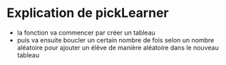 # Explication de pickLearner
- la fonction va commencer par créer un tableau
- puis va ensuite boucler un certain nombre de fois selon un nombre aléatoire pour ajouter un élève de manière aléatoire dans le nouveau tableau